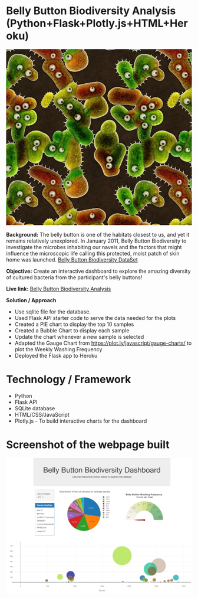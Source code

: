 # Belly Button Biodiversity Analysis (Python+Flask+Plotly.js+HTML+Heroku)
![Bacteria by filterforge.com](Images/bacteria_by_filterforgedotcom.jpg)

**Background:**
The belly button is one of the habitats closest to us, and yet it remains relatively unexplored. In January 2011, Belly Button Biodiversity to investigate the microbes inhabiting our navels and the factors that might influence the microscopic life calling this protected, moist patch of skin home was launched.
[Belly Button Biodiversity DataSet](http://robdunnlab.com/projects/belly-button-biodiversity/)

**Objective:**
Create an interactive dashboard to explore the amazing diversity of cultured bacteria from the participant's belly buttons!

**Live link:**
[Belly Button Biodiversity Analysis](https://analytics-belly-btn-diversity.herokuapp.com/)

**Solution / Approach**
* Use sqlite file for the database.
* Used Flask API starter code to serve the data needed for the plots
* Created a PIE chart to display the top 10 samples
* Created a Bubble Chart to display each sample
* Update the chart whenever a new sample is selected
* Adapted the Gauge Chart from <https://plot.ly/javascript/gauge-charts/> to plot the Weekly Washing Frequency
* Deployed the Flask app to Heroku

# Technology / Framework
* Python
* Flask API
* SQLite database
* HTML/CSS/JavaScript
* Plotly.js - To build interactive charts for the dashboard

# Screenshot of the webpage built
![png](Images/webpage.png)